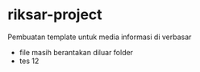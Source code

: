 # riksar-project
Pembuatan template untuk media informasi di verbasar

- file masih berantakan diluar folder
- tes 12

